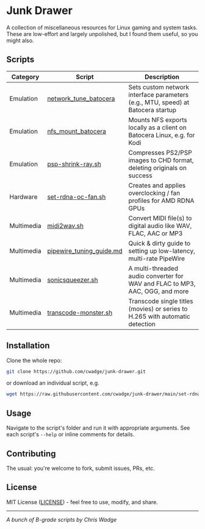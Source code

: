 # Junk Drawer
A collection of miscellaneous resources for Linux gaming and system tasks. These are low-effort and largely unpolished, but I found them useful, so you might also.

## Scripts
| Category | Script | Description |
|----------|--------|-------------|
| Emulation | [network_tune_batocera](network_tune_batocera) | Sets custom network interface parameters (e.g., MTU, speed) at Batocera startup |
| Emulation | [nfs_mount_batocera](nfs_mount_batocera) | Mounts NFS exports locally as a client on Batocera Linux, e.g. for Kodi |
| Emulation | [psp-shrink-ray.sh](psp-shrink-ray.sh) | Compresses PS2/PSP images to CHD format, deleting originals on success |
| Hardware | [set-rdna-oc-fan.sh](set-rdna-oc-fan.sh) | Creates and applies overclocking / fan profiles for AMD RDNA GPUs |
| Multimedia | [midi2wav.sh](midi2wav.sh) | Convert MIDI file(s) to digital audio like WAV, FLAC, AAC or MP3 |
| Multimedia | [pipewire_tuning_guide.md](pipewire_tuning_guide.md) | Quick & dirty guide to setting up low-latency, multi-rate PipeWire |
| Multimedia | [sonicsqueezer.sh](sonicsqueezer.sh) | A multi-threaded audio converter for WAV and FLAC to MP3, AAC, OGG, and more | 
| Multimedia | [transcode-monster.sh](transcode-monster.sh) | Transcode single titles (movies) or series to H.265 with automatic detection |

## Installation
Clone the whole repo:
```bash
git clone https://github.com/cwadge/junk-drawer.git
```

or download an individual script, e.g.
```bash
wget https://raw.githubusercontent.com/cwadge/junk-drawer/main/set-rdna-oc-fan.sh
```

## Usage
Navigate to the script's folder and run it with appropriate arguments. See each script's `--help` or inline comments for details.

## Contributing
The usual: you're welcome to fork, submit issues, PRs, etc.

## License
MIT License ([LICENSE](https://opensource.org/license/MIT)) - feel free to use, modify, and share.

---

_A bunch of B-grade scripts by Chris Wadge_
